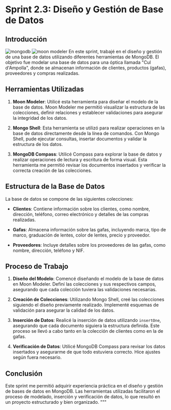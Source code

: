 #  Sprint 2.3: Diseño y Gestión de Base de Datos

## Introducción
![mongodb](https://www.opc-router.com/wp-content/uploads/2021/03/mongodb_thumbnail.png)
![moon modeler](https://gdm-catalog-fmapi-prod.imgix.net/ProductLogo/487b2655-8eea-4321-9ec0-3034b4444be3.png?auto=format&q=50&fit=fill)
En este sprint, trabajé en el diseño y gestión de una base de datos utilizando diferentes herramientas de MongoDB. El objetivo fue modelar una base de datos para una óptica llamada "Cul d'Ampolla", donde se almacenan información de clientes, productos (gafas), proveedores y compras realizadas.

## Herramientas Utilizadas

1. **Moon Modeler**: Utilicé esta herramienta para diseñar el modelo de la base de datos. Moon Modeler me permitió visualizar la estructura de las colecciones, definir relaciones y establecer validaciones para asegurar la integridad de los datos.

2. **Mongo Shell**: Esta herramienta se utilizó para realizar operaciones en la base de datos directamente desde la línea de comandos. Con Mongo Shell, pude ejecutar consultas, insertar documentos y validar la estructura de los datos.

3. **MongoDB Compass**: Utilicé Compass para explorar la base de datos y realizar operaciones de lectura y escritura de forma visual. Esta herramienta me permitió revisar los documentos insertados y verificar la correcta creación de las colecciones.

## Estructura de la Base de Datos

La base de datos se compone de las siguientes colecciones:

- **Clientes**: Contiene información sobre los clientes, como nombre, dirección, teléfono, correo electrónico y detalles de las compras realizadas.

- **Gafas**: Almacena información sobre las gafas, incluyendo marca, tipo de marco, graduación de lentes, color de lentes, precio y proveedor.

- **Proveedores**: Incluye detalles sobre los proveedores de las gafas, como nombre, dirección, teléfono y NIF.

## Proceso de Trabajo

1. **Diseño del Modelo**: Comencé diseñando el modelo de la base de datos en Moon Modeler. Definí las colecciones y sus respectivos campos, asegurando que cada colección tuviera las validaciones necesarias.

2. **Creación de Colecciones**: Utilizando Mongo Shell, creé las colecciones siguiendo el diseño previamente realizado. Implementé esquemas de validación para asegurar la calidad de los datos.

3. **Inserción de Datos**: Realicé la inserción de datos utilizando `insertOne`, asegurando que cada documento siguiera la estructura definida. Este proceso se llevó a cabo tanto en la colección de clientes como en la de gafas.

4. **Verificación de Datos**: Utilicé MongoDB Compass para revisar los datos insertados y asegurarme de que todo estuviera correcto. Hice ajustes según fuera necesario.

## Conclusión

Este sprint me permitió adquirir experiencia práctica en el diseño y gestión de bases de datos en MongoDB. Las herramientas utilizadas facilitaron el proceso de modelado, inserción y verificación de datos, lo que resultó en un proyecto estructurado y bien organizado.
"""


